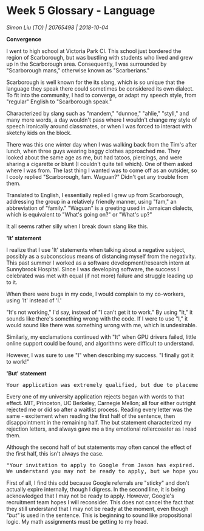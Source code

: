 # Week 5 Glossary - Language
_Simon Liu (TO) | 20765498 | 2018-10-04_

__Convergence__

I went to high school at Victoria Park CI. This school just bordered the region of Scarborough, but was bustling with students who lived and grew up in the Scarborough area. Consequently, I was surrounded by "Scarborough mans," otherwise known as "Scarberians."

Scarborough is well known for the its slang, which is so unique that the language they speak there could sometimes be considered its own dialect. To fit into the community, I had to converge, or adapt my speech style, from "regular" English to "Scarborough speak."

Characterized by slang such as "mandem," "dunnoe," "ahlie," "styll," and many more words, a day wouldn't pass where I wouldn't change my style of speech ironically around classmates, or when I was forced to interact with sketchy kids on the block.

There was this one winter day when I was walking back from the Tim's after lunch, when three guys wearing baggy clothes approached me. They looked about the same age as me, but had tatoos, piercings, and were sharing a cigarette or blunt (I couldn't quite tell which). One of them asked where I was from. The last thing I wanted was to come off as an outsider, so I cooly replied "Scarborough, fam. Waguan?" Didn't get any trouble from them.

Translated to English, I essentially replied I grew up from Scarborough, addressing the group in a relatively friendly manner, using "fam," an abbreviation of "family." "Waguan" is a greeting used in Jamaican dialects, which is equivalent to "What's going on?" or "What's up?"

It all seems rather silly when I break down slang like this.

__'It' statement__

I realize that I use 'It' statements when talking about a negative subject, possibly as a subconscious means of distancing myself from the negativity. This past summer I worked as a software development/research intern at Sunnybrook Hospital. Since I was developing software, the success I celebrated was met with equal (if not more) failure and struggle leading up to it.

When there were bugs in my code, I would complain to my co-workers, using 'It' instead of 'I.'

"It's not working," I'd say, instead of "I can't get it to work." By using "It," it sounds like there's something wrong with the code. If I were to use "I," it would sound like there was something wrong with me, which is undesirable. 

Similarly, my exclamations continued with "It" when GPU drivers failed, little online support could be found, and algorithms were difficult to understand.

However, I was sure to use "I" when describing my success. "I finally got it to work!"

__'But' statement__

<pre>
Your application was extremely qualified, but due to placement limitations, we were unable to offer you a spot in our program.
</pre>

Every one of my university application rejects began with words to that effect. MIT, Princeton, UC Berkeley, Carnegie Mellon; all four either outright rejected me or did so after a waitlist process. Reading every letter was the same - excitement when reading the first half of the sentence, then disappointment in the remaining half. The but statement characterized my rejection letters, and always gave me a tiny emotional rollercoaster as I read them.

Although the second half of but statements may often cancel the effect of the first half, this isn't always the case.

<pre>
"Your invitation to apply to Google from Jason has expired.
We understand you may not be ready to apply, but we hope you reconsider."
</pre>

First of all, I find this odd because Google referrals are "sticky" and don't actually expire internally, though I digress. In the second line, it is being acknowledged that I may not be ready to apply. However, Google's recruitment team hopes I will reconsider. This does not cancel the fact that they still understand that I may not be ready at the moment, even though _"but"_ is used in the sentence. This is beginning to sound like propositional logic. My math assignments must be getting to my head.